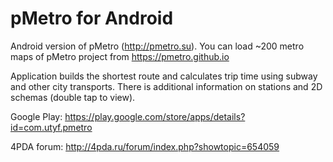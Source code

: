 # pMetro for Android

Android version of pMetro (http://pmetro.su). You can load ~200 metro maps of pMetro project from https://pmetro.github.io

Application builds the shortest route and calculates trip time using subway and other city transports. There is additional information on stations and 2D schemas (double tap to view).

Google Play: https://play.google.com/store/apps/details?id=com.utyf.pmetro

4PDA forum: http://4pda.ru/forum/index.php?showtopic=654059
